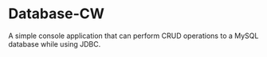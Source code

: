 # Database-CW
A simple console application that can perform CRUD operations to a MySQL database while using JDBC.
